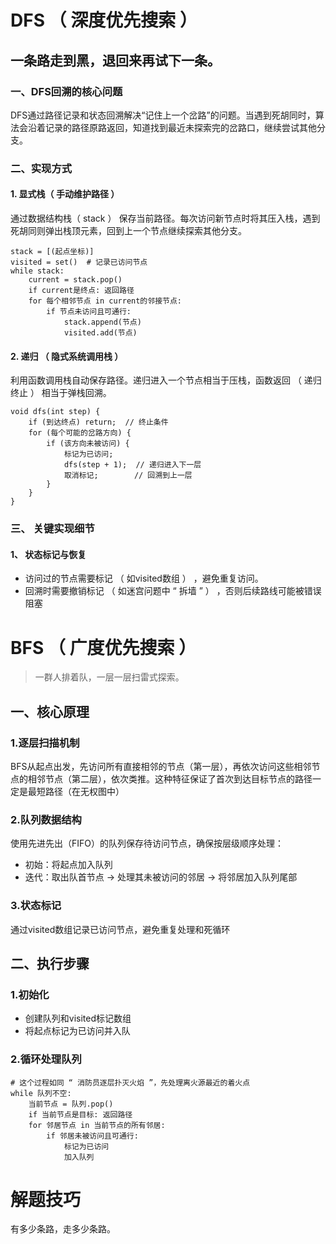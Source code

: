 # DFS （ 深度优先搜索 ）

## 一条路走到黑，退回来再试下一条。

### 一、DFS回溯的核心问题

DFS通过路径记录和状态回溯解决“记住上一个岔路”的问题。当遇到死胡同时，算法会沿着记录的路径原路返回，知道找到最近未探索完的岔路口，继续尝试其他分支。

### 二、实现方式

#### 1. 显式栈（ 手动维护路径 ）

通过数据结构栈（ stack ） 保存当前路径。每次访问新节点时将其压入栈，遇到死胡同则弹出栈顶元素，回到上一个节点继续探索其他分支。

    stack = [(起点坐标)]
    visited = set()  # 记录已访问节点
    while stack:
        current = stack.pop()
        if current是终点: 返回路径
        for 每个相邻节点 in current的邻接节点:
            if 节点未访问且可通行:
                stack.append(节点)
                visited.add(节点)

#### 2. 递归 （ 隐式系统调用栈 ）

利用函数调用栈自动保存路径。递归进入一个节点相当于压栈，函数返回 （ 递归终止 ） 相当于弹栈回溯。

    void dfs(int step) {
        if (到达终点) return;  // 终止条件
        for (每个可能的岔路方向) {
            if (该方向未被访问) {
                标记为已访问;
                dfs(step + 1);  // 递归进入下一层
                取消标记;        // 回溯到上一层
            }
        }
    }

### 三、 关键实现细节

#### 1、 状态标记与恢复

* 访问过的节点需要标记 （ 如visited数组 ） ，避免重复访问。
* 回溯时需要撤销标记 （ 如迷宫问题中 “ 拆墙 ” ） ，否则后续路线可能被错误阻塞

# BFS （ 广度优先搜索 ）

> 一群人排着队，一层一层扫雷式探索。

## 一、核心原理

### 1.逐层扫描机制

BFS从起点出发，先访问所有直接相邻的节点（第一层），再依次访问这些相邻节点的相邻节点（第二层），依次类推。这种特征保证了首次到达目标节点的路径一定是最短路径（在无权图中）

### 2.队列数据结构

使用先进先出（FIFO）的队列保存待访问节点，确保按层级顺序处理：

+ 初始：将起点加入队列
+ 迭代：取出队首节点 -> 处理其未被访问的邻居 -> 将邻居加入队列尾部

### 3.状态标记

通过visited数组记录已访问节点，避免重复处理和死循环

## 二、执行步骤

### 1.初始化

+ 创建队列和visited标记数组
+ 将起点标记为已访问并入队

### 2.循环处理队列

    # 这个过程如同 “ 消防员逐层扑灭火焰 ”，先处理离火源最近的着火点
    while 队列不空:
        当前节点 = 队列.pop()
        if 当前节点是目标: 返回路径
        for 邻居节点 in 当前节点的所有邻居:
            if 邻居未被访问且可通行:
                标记为已访问
                加入队列

# 解题技巧

有多少条路，走多少条路。
